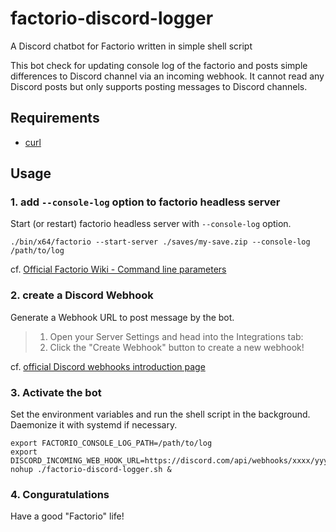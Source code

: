 # factorio-discord-logger

A Discord chatbot for Factorio written in simple shell script

This bot check for updating console log of the factorio and posts simple differences to Discord channel via an incoming webhook.
It cannot read any Discord posts but only supports posting messages to Discord channels.

## Requirements

- [curl](https://curl.se/docs/install.html)

## Usage

### 1. add `--console-log` option to factorio headless server

Start (or restart) factorio headless server with `--console-log` option.

```shell
./bin/x64/factorio --start-server ./saves/my-save.zip --console-log /path/to/log
```

cf. [Official Factorio Wiki - Command line parameters](https://wiki.factorio.com/Command_line_parameters)

### 2. create a Discord Webhook

Generate a Webhook URL to post message by the bot.

> 1. Open your Server Settings and head into the Integrations tab:
> 2. Click the "Create Webhook" button to create a new webhook!

cf. [official Discord webhooks introduction page](https://support.discord.com/hc/en-us/articles/228383668-Intro-to-Webhooks)

### 3. Activate the bot

Set the environment variables and run the shell script in the background.
Daemonize it with systemd if necessary.

```shell
export FACTORIO_CONSOLE_LOG_PATH=/path/to/log
export DISCORD_INCOMING_WEB_HOOK_URL=https://discord.com/api/webhooks/xxxx/yyyy
nohup ./factorio-discord-logger.sh &
```

### 4. Conguratulations

Have a good "Factorio" life!
